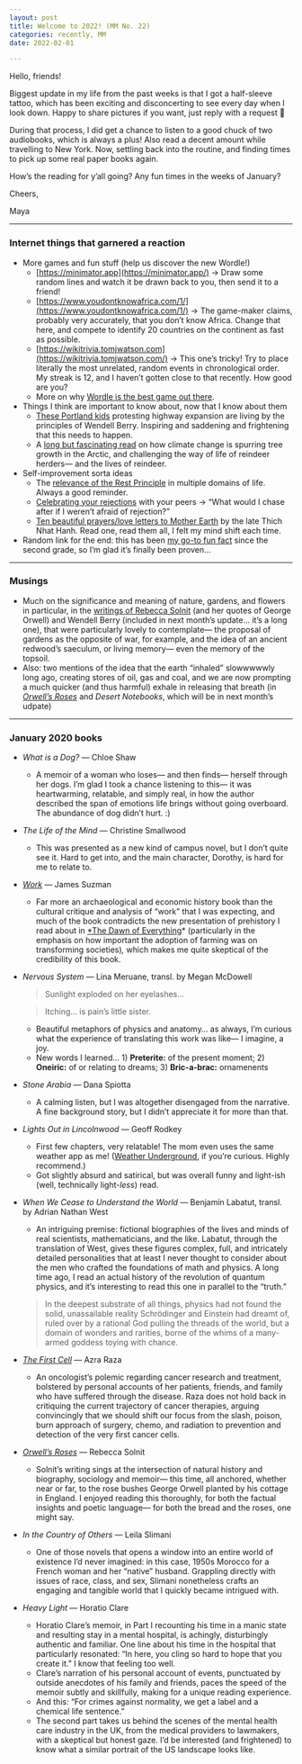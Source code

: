 ```yaml
---
layout: post
title: Welcome to 2022! (MM No. 22)
categories: recently, MM
date: 2022-02-01

---
```


Hello, friends!

Biggest update in my life from the past weeks is that I got a half-sleeve tattoo, which has been exciting and disconcerting to see every day when I look down. Happy to share pictures if you want, just reply with a request 🙂

During that process, I did get a chance to listen to a good chuck of two audiobooks, which is always a plus! Also read a decent amount while travelling to New York. Now, settling back into the routine, and finding times to pick up some real paper books again. 

How’s the reading for y’all going? Any fun times in the weeks of January?

Cheers,

Maya

---

### Internet things that garnered a reaction

- More games and fun stuff (help us discover the new Wordle!)
    - [https://minimator.app](https://minimator.app/) → Draw some random lines and watch it be drawn back to you, then send it to a friend!
    - [https://www.youdontknowafrica.com/1/](https://www.youdontknowafrica.com/1/) → The game-maker claims, probably very accurately, that you don’t know Africa. Change that here, and compete to identify 20 countries on the continent as fast as possible.
    - [https://wikitrivia.tomjwatson.com](https://wikitrivia.tomjwatson.com/) → This one’s tricky! Try to place literally the most unrelated, random events in chronological order. My streak is 12, and I haven’t gotten close to that recently. How good are you?
    - More on why [Wordle is the best game out there](https://email.mg2.substack.com/c/eJxVkttuozAQhp8m3IGMMacLLrJN0yUbqNKNmqQ3yNhDcAMGYbOp8_TrJtJKK9mekf85SPMNoxrOw2SycVDa-X4qbUbIJFxVB1rD5MwKpkrwDIdBEgQ4dnhGuJ-EiSNU1UwAPRVdpqcZnHGuO8GoFoO8Z5AQOW1GGIr9KA5qTpMQRQh8gqMgZFGKopA2_NGWzlyAZJDBH5jMIMHpslbrUS2C5QKv7aFSQgsdSE_NtdKUXTw29FYY7dUtuNOg3aFxGZXcuGyaVeta171LoPQiWOvhAnIRrMBsfIbfzRF3l_xzMOW-IMWtMKW5CvaS3vg6HT-e8qhcMVSudn65Wqq871pu_4r9CRWfF_S6ekbl76ugx_Jmawj2811s9zkq90uxfdrc-CEXr2JzrYMSbY-b7nQoET2kcy6R92P57E-9Oplmvwy22y_zMqjotmNx8gYfh67Of8l0c2bFblCOyDDCGPk4sHNLCPKwR5KmiWrkI58Ta0NvvqSxCtTXgqD-jP-bjzNlPTXUmz3Vgm5txPkb2F2yvCpr-1kKbSqQtO6AP1Dqx0bc4VZnkDDZTeEV1ZkfEZySxCdhgsmDnWVNYkJISJBje_PBZsnsH6-_0-XNUg).
- Things I think are important to know about, now that I know about them
    - [These Portland kids](https://www.bloomberg.com/news/features/2022-01-22/in-portland-youth-activists-are-driving-a-highway-revolt?utm_source=pocket&utm_medium=email&utm_campaign=pockethits) protesting highway expansion are living by the principles of Wendell Berry. Inspiring and saddening and frightening that this needs to happen.
    - A [long but fascinating read](https://www.theguardian.com/news/2022/jan/20/norway-arctic-circle-trees-sami-reindeer-global-heating?utm_source=pocket&utm_medium=email&utm_campaign=pockethits) on how climate change is spurring tree growth in the Arctic, and challenging the way of life of reindeer herders— and the lives of reindeer.
- Self-improvement sorta ideas
    - The [relevance of the Rest Principle](https://lithub.com/the-rest-principle-on-the-necessity-of-recovery-in-fitness-and-writing/?utm_source=Sailthru&utm_medium=email&utm_campaign=Lit%20Hub%20Weekly:%20January%2022%2C%202022&utm_term=lithub_weekly_master_list) in multiple domains of life. Always a good reminder.
    - [Celebrating your rejections](https://www.theatlantic.com/family/archive/2022/01/celebrate-your-rejections-failures/621327/?utm_source=newsletter&utm_medium=email&utm_campaign=atlantic-weekly-newsletter&utm_content=20220123&silverid=%25%25RECIPIENT_ID%25%25&utm_term=This%20Week%20on%20TheAtlanticcom) with your peers → “What would I chase after if I weren’t afraid of rejection?”
    - [Ten beautiful prayers/love letters to Mother Earth](https://emergencemagazine.org/essay/ten-love-letters-to-the-earth/) by the late Thich Nhat Hanh. Read one, read them all, I felt my mind shift each time.
- Random link for the end: this has been [my go-to fun fact](https://www.theguardian.com/environment/2022/jan/27/new-footage-reveals-killer-whales-hunting-and-feeding-on-blue-whales-in-brutal-attacks-aoe) since the second grade, so I’m glad it’s finally been proven…

---

### Musings

- Much on the significance and meaning of nature, gardens, and flowers in particular, in the [writings of Rebecca Solnit](https://mayasheth.github.io/2022/01/21/orwells-roses) (and her quotes of George Orwell) and Wendell Berry (included in next month’s update... it’s a long one), that were particularly lovely to contemplate— the proposal of gardens as the opposite of war, for example, and the idea of an ancient redwood’s saeculum, or living memory— even the memory of the topsoil.
- Also: two mentions of the idea that the earth “inhaled” slowwwwwly long ago, creating stores of oil, gas and coal, and we are now prompting a much quicker (and thus harmful) exhale in releasing that breath (in *[Orwell’s Roses](https://mayasheth.github.io/2022/01/21/orwells-roses)* and *Desert Notebooks*, which will be in next month’s udpate)

---

### January 2020 books

- *What is a Dog?* — Chloe Shaw
    - A memoir of a woman who loses— and then finds— herself through her dogs. I’m glad I took a chance listening to this— it was heartwarming, relatable, and simply real, in how the author described the span of emotions life brings without going overboard. The abundance of dog didn’t hurt. :)
- *The Life of the Mind* — Christine Smallwood
    - This was presented as a new kind of campus novel, but I don’t quite see it. Hard to get into, and the main character, Dorothy, is hard for me to relate to.
- *[Work](https://mayasheth.github.io/2022/01/05/work)* — James Suzman
    - Far more an archaeological and economic history book than the cultural critique and analysis of “work” that I was expecting, and much of the book contradicts the new presentation of prehistory I read about in [*The Dawn of Everything](https://mayasheth.github.io/2021/12/03/the-dawn-of-everything)* (particularly in the emphasis on how important the adoption of farming was on transforming societies)*,* which makes me quite skeptical of the credibility of this book.
- *Nervous System* — Lina Meruane, transl. by Megan McDowell
    
    > Sunlight exploded on her eyelashes…
    > 
    
    > Itching… is pain’s little sister.
    > 
    - Beautiful metaphors of physics and anatomy… as always, I’m curious what the experience of translating this work was like— I imagine, a joy.
    - New words I learned… 1) **Preterite:** of the present moment; 2) **Oneiric:** of or relating to dreams; 3) **Bric-a-brac:** ornamenents
- *Stone Arabia* — Dana Spiotta
    - A calming listen, but I was altogether disengaged from the narrative. A fine background story, but I didn’t appreciate it for more than that.
- *Lights Out in Lincolnwood* — Geoff Rodkey
    - First few chapters, very relatable! The mom even uses the same weather app as me! ([Weather Underground](https://www.wunderground.com), if you’re curious. Highly recommend.)
    - Got slightly absurd and satirical, but was overall funny and light-ish (well, technically light-*less*) read.
- *When We Cease to Understand the World* — Benjamín Labatut, transl. by Adrian Nathan West
    - An intriguing premise: fictional biographies of the lives and minds of real scientists, mathematicians, and the like. Labatut, through the translation of West, gives these figures complex, full, and intricately detailed  personalities that at least I never thought to consider about the men who crafted the foundations of math and physics. A long time ago, I read an actual history of the revolution of quantum physics, and it’s interesting to read this one in parallel to the “truth.”
    
    > In the deepest substrate of all things, physics had not found the solid, unassailable reality Schrödinger and Einstein had dreamt of, ruled over by a rational God pulling the threads of the world, but a domain of wonders and rarities, borne of the whims of a many-armed goddess toying with chance.
    > 
- *[The First Cell](https://mayasheth.github.io/2022/01/20/the-first-cell)* — Azra Raza
    - An oncologist’s polemic regarding cancer research and treatment, bolstered by personal accounts of her patients, friends, and family who have suffered through the disease. Raza does not hold back in critiquing the current trajectory of cancer therapies, arguing convincingly that we should shift our focus from the slash, poison, burn approach of surgery, chemo, and radiation to prevention and detection of the very first cancer cells.
- *[Orwell’s Roses](https://mayasheth.github.io/2022/01/21/orwells-roses)* — Rebecca Solnit
    - Solnit’s writing sings at the intersection of natural history and biography, sociology and memoir— this time, all anchored, whether near or far, to the rose bushes George Orwell planted by his cottage in England. I enjoyed reading this thoroughly, for both the factual insights and poetic language— for both the bread and the roses, one might say.
- *In the Country of Others* — Leila Slimani
    - One of those novels that opens a window into an entire world of existence I’d never imagined: in this case, 1950s Morocco for a French woman and her “native” husband. Grappling directly with issues of race, class, and sex, Slimani nonetheless crafts an engaging and tangible world that I quickly became intrigued with.
- *Heavy Light* — Horatio Clare
    - Horatio Clare’s memoir, in Part I recounting his time in a manic state and resulting stay in a mental hospital, is achingly, disturbingly authentic and familiar. One line about his time in the hospital that particularly resonated: “In here, you cling so hard to hope that you create it.” I know that feeling too well.
    - Clare’s narration of his personal account of events, punctuated by outside anecdotes of his family and friends, paces the speed of the memoir subtly and skillfully, making for a unique reading experience.
    - And this: “For crimes against normality, we get a label and a chemical life sentence.”
    - The second part takes us behind the scenes of the mental health care industry in the UK, from the medical providers to lawmakers, with a skeptical but honest gaze. I’d be interested (and frightened) to know what a similar portrait of the US landscape looks like.
